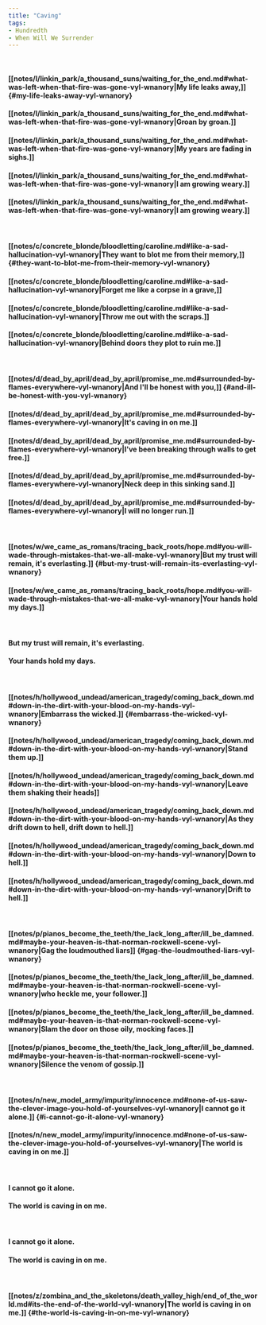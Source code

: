 ```yaml
---
title: "Caving"
tags:
- Hundredth
- When Will We Surrender
---
```

&nbsp;
#### [[notes/l/linkin_park/a_thousand_suns/waiting_for_the_end.md#what-was-left-when-that-fire-was-gone-vyl-wnanory|My life leaks away,]] {#my-life-leaks-away-vyl-wnanory}
#### [[notes/l/linkin_park/a_thousand_suns/waiting_for_the_end.md#what-was-left-when-that-fire-was-gone-vyl-wnanory|Groan by groan.]]
#### [[notes/l/linkin_park/a_thousand_suns/waiting_for_the_end.md#what-was-left-when-that-fire-was-gone-vyl-wnanory|My years are fading in sighs.]]
#### [[notes/l/linkin_park/a_thousand_suns/waiting_for_the_end.md#what-was-left-when-that-fire-was-gone-vyl-wnanory|I am growing weary.]]
#### [[notes/l/linkin_park/a_thousand_suns/waiting_for_the_end.md#what-was-left-when-that-fire-was-gone-vyl-wnanory|I am growing weary.]]
&nbsp;
#### [[notes/c/concrete_blonde/bloodletting/caroline.md#like-a-sad-hallucination-vyl-wnanory|They want to blot me from their memory,]] {#they-want-to-blot-me-from-their-memory-vyl-wnanory}
#### [[notes/c/concrete_blonde/bloodletting/caroline.md#like-a-sad-hallucination-vyl-wnanory|Forget me like a corpse in a grave,]]
#### [[notes/c/concrete_blonde/bloodletting/caroline.md#like-a-sad-hallucination-vyl-wnanory|Throw me out with the scraps.]]
#### [[notes/c/concrete_blonde/bloodletting/caroline.md#like-a-sad-hallucination-vyl-wnanory|Behind doors they plot to ruin me.]]
&nbsp;
#### [[notes/d/dead_by_april/dead_by_april/promise_me.md#surrounded-by-flames-everywhere-vyl-wnanory|And I'll be honest with you,]] {#and-ill-be-honest-with-you-vyl-wnanory}
#### [[notes/d/dead_by_april/dead_by_april/promise_me.md#surrounded-by-flames-everywhere-vyl-wnanory|It's caving in on me.]]
#### [[notes/d/dead_by_april/dead_by_april/promise_me.md#surrounded-by-flames-everywhere-vyl-wnanory|I've been breaking through walls to get free.]]
#### [[notes/d/dead_by_april/dead_by_april/promise_me.md#surrounded-by-flames-everywhere-vyl-wnanory|Neck deep in this sinking sand.]]
#### [[notes/d/dead_by_april/dead_by_april/promise_me.md#surrounded-by-flames-everywhere-vyl-wnanory|I will no longer run.]]
&nbsp;
#### [[notes/w/we_came_as_romans/tracing_back_roots/hope.md#you-will-wade-through-mistakes-that-we-all-make-vyl-wnanory|But my trust will remain, it's everlasting.]] {#but-my-trust-will-remain-its-everlasting-vyl-wnanory}
#### [[notes/w/we_came_as_romans/tracing_back_roots/hope.md#you-will-wade-through-mistakes-that-we-all-make-vyl-wnanory|Your hands hold my days.]]
&nbsp;
#### But my trust will remain, it's everlasting.
#### Your hands hold my days.
&nbsp;
#### [[notes/h/hollywood_undead/american_tragedy/coming_back_down.md#down-in-the-dirt-with-your-blood-on-my-hands-vyl-wnanory|Embarrass the wicked.]] {#embarrass-the-wicked-vyl-wnanory}
#### [[notes/h/hollywood_undead/american_tragedy/coming_back_down.md#down-in-the-dirt-with-your-blood-on-my-hands-vyl-wnanory|Stand them up.]]
#### [[notes/h/hollywood_undead/american_tragedy/coming_back_down.md#down-in-the-dirt-with-your-blood-on-my-hands-vyl-wnanory|Leave them shaking their heads]]
#### [[notes/h/hollywood_undead/american_tragedy/coming_back_down.md#down-in-the-dirt-with-your-blood-on-my-hands-vyl-wnanory|As they drift down to hell, drift down to hell.]]
#### [[notes/h/hollywood_undead/american_tragedy/coming_back_down.md#down-in-the-dirt-with-your-blood-on-my-hands-vyl-wnanory|Down to hell.]]
#### [[notes/h/hollywood_undead/american_tragedy/coming_back_down.md#down-in-the-dirt-with-your-blood-on-my-hands-vyl-wnanory|Drift to hell.]]
&nbsp;
#### [[notes/p/pianos_become_the_teeth/the_lack_long_after/ill_be_damned.md#maybe-your-heaven-is-that-norman-rockwell-scene-vyl-wnanory|Gag the loudmouthed liars]] {#gag-the-loudmouthed-liars-vyl-wnanory}
#### [[notes/p/pianos_become_the_teeth/the_lack_long_after/ill_be_damned.md#maybe-your-heaven-is-that-norman-rockwell-scene-vyl-wnanory|who heckle me, your follower.]]
#### [[notes/p/pianos_become_the_teeth/the_lack_long_after/ill_be_damned.md#maybe-your-heaven-is-that-norman-rockwell-scene-vyl-wnanory|Slam the door on those oily, mocking faces.]]
#### [[notes/p/pianos_become_the_teeth/the_lack_long_after/ill_be_damned.md#maybe-your-heaven-is-that-norman-rockwell-scene-vyl-wnanory|Silence the venom of gossip.]]
&nbsp;
#### [[notes/n/new_model_army/impurity/innocence.md#none-of-us-saw-the-clever-image-you-hold-of-yourselves-vyl-wnanory|I cannot go it alone.]] {#i-cannot-go-it-alone-vyl-wnanory}
#### [[notes/n/new_model_army/impurity/innocence.md#none-of-us-saw-the-clever-image-you-hold-of-yourselves-vyl-wnanory|The world is caving in on me.]]
&nbsp;
#### I cannot go it alone.
#### The world is caving in on me.
&nbsp;
#### I cannot go it alone.
#### The world is caving in on me.
&nbsp;
#### [[notes/z/zombina_and_the_skeletons/death_valley_high/end_of_the_world.md#its-the-end-of-the-world-vyl-wnanory|The world is caving in on me.]] {#the-world-is-caving-in-on-me-vyl-wnanory}
